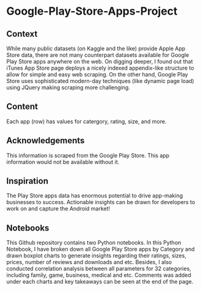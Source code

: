 # Google-Play-Store-Apps-Project
## Context
While many public datasets (on Kaggle and the like) provide Apple App Store data, there are not many counterpart datasets available for Google Play Store apps anywhere on the web. On digging deeper, I found out that iTunes App Store page deploys a nicely indexed appendix-like structure to allow for simple and easy web scraping. On the other hand, Google Play Store uses sophisticated modern-day techniques (like dynamic page load) using JQuery making scraping more challenging.

## Content
Each app (row) has values for catergory, rating, size, and more.

## Acknowledgements
This information is scraped from the Google Play Store. This app information would not be available without it.

## Inspiration
The Play Store apps data has enormous potential to drive app-making businesses to success. Actionable insights can be drawn for developers to work on and capture the Android market!

## Notebooks
This Github repository contains two Python notebooks. In this Python Notebook, I have broken down all Google Play Store apps by Category and drawn boxplot charts to generate insights regarding their ratings, sizes, prices, number of reviews and downloads and etc. Besides, I also conducted correlation analysis between all parameters for 32 categories, including family, game, business, medical and etc. Comments was added under each charts and key takeaways can be seen at the end of the page.
